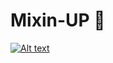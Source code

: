 # Mixin-UP 🚀

[![Alt text](https://img.youtube.com/vi/qkMU5xHEZ_8/0.jpg)](https://www.youtube.com/watch?v=qkMU5xHEZ_8)
